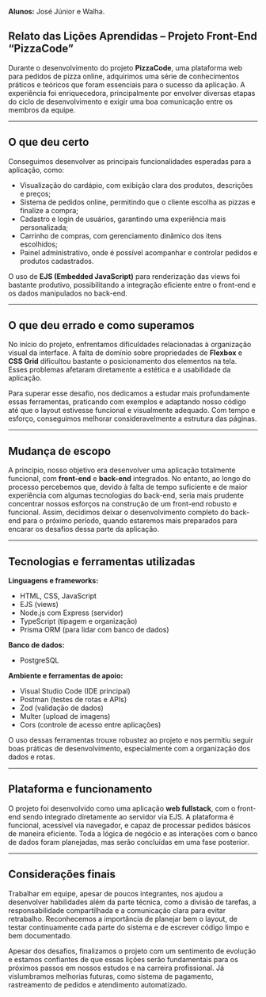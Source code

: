 **Alunos:** José Júnior e Walha.

## Relato das Lições Aprendidas – Projeto Front-End “PizzaCode”

Durante o desenvolvimento do projeto **PizzaCode**, uma plataforma web para pedidos de pizza online, adquirimos uma série de conhecimentos práticos e teóricos que foram essenciais para o sucesso da aplicação. A experiência foi enriquecedora, principalmente por envolver diversas etapas do ciclo de desenvolvimento e exigir uma boa comunicação entre os membros da equipe.

---

## O que deu certo

Conseguimos desenvolver as principais funcionalidades esperadas para a aplicação, como:

- Visualização do cardápio, com exibição clara dos produtos, descrições e preços;
- Sistema de pedidos online, permitindo que o cliente escolha as pizzas e finalize a compra;
- Cadastro e login de usuários, garantindo uma experiência mais personalizada;
- Carrinho de compras, com gerenciamento dinâmico dos itens escolhidos;
- Painel administrativo, onde é possível acompanhar e controlar pedidos e produtos cadastrados.

O uso de **EJS (Embedded JavaScript)** para renderização das views foi bastante produtivo, possibilitando a integração eficiente entre o front-end e os dados manipulados no back-end.

---

## O que deu errado e como superamos

No início do projeto, enfrentamos dificuldades relacionadas à organização visual da interface. A falta de domínio sobre propriedades de **Flexbox** e **CSS Grid** dificultou bastante o posicionamento dos elementos na tela. Esses problemas afetaram diretamente a estética e a usabilidade da aplicação.

Para superar esse desafio, nos dedicamos a estudar mais profundamente essas ferramentas, praticando com exemplos e adaptando nosso código até que o layout estivesse funcional e visualmente adequado. Com tempo e esforço, conseguimos melhorar consideravelmente a estrutura das páginas.

---

## Mudança de escopo

A princípio, nosso objetivo era desenvolver uma aplicação totalmente funcional, com **front-end** e **back-end** integrados. No entanto, ao longo do processo percebemos que, devido à falta de tempo suficiente e de maior experiência com algumas tecnologias do back-end, seria mais prudente concentrar nossos esforços na construção de um front-end robusto e funcional. Assim, decidimos deixar o desenvolvimento completo do back-end para o próximo período, quando estaremos mais preparados para encarar os desafios dessa parte da aplicação.

---

## Tecnologias e ferramentas utilizadas

**Linguagens e frameworks:**
- HTML, CSS, JavaScript
- EJS (views)
- Node.js com Express (servidor)
- TypeScript (tipagem e organização)
- Prisma ORM (para lidar com banco de dados)

**Banco de dados:**
- PostgreSQL

**Ambiente e ferramentas de apoio:**
- Visual Studio Code (IDE principal)
- Postman (testes de rotas e APIs)
- Zod (validação de dados)
- Multer (upload de imagens)
- Cors (controle de acesso entre aplicações)

O uso dessas ferramentas trouxe robustez ao projeto e nos permitiu seguir boas práticas de desenvolvimento, especialmente com a organização dos dados e rotas.

---

## Plataforma e funcionamento

O projeto foi desenvolvido como uma aplicação **web fullstack**, com o front-end sendo integrado diretamente ao servidor via EJS. A plataforma é funcional, acessível via navegador, e capaz de processar pedidos básicos de maneira eficiente. Toda a lógica de negócio e as interações com o banco de dados foram planejadas, mas serão concluídas em uma fase posterior.

---

## Considerações finais

Trabalhar em equipe, apesar de poucos integrantes, nos ajudou a desenvolver habilidades além da parte técnica, como a divisão de tarefas, a responsabilidade compartilhada e a comunicação clara para evitar retrabalho. Reconhecemos a importância de planejar bem o layout, de testar continuamente cada parte do sistema e de escrever código limpo e bem documentado.

Apesar dos desafios, finalizamos o projeto com um sentimento de evolução e estamos confiantes de que essas lições serão fundamentais para os próximos passos em nossos estudos e na carreira profissional. Já vislumbramos melhorias futuras, como sistema de pagamento, rastreamento de pedidos e atendimento automatizado.
